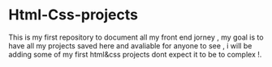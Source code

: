 # Html-Css-projects
This is my first repository to document all my front end jorney , my goal is to have all my projects saved here and avaliable for anyone to see ,  i will be adding some of my first html&css projects dont expect it to be to complex !.
